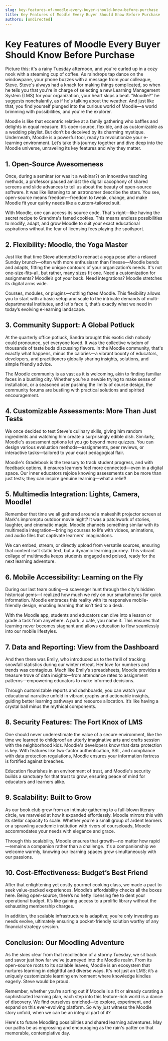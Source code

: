 ```yaml
---
slug: key-features-of-moodle-every-buyer-should-know-before-purchase
title: Key Features of Moodle Every Buyer Should Know Before Purchase
authors: [undirected]
---
```



# Key Features of Moodle Every Buyer Should Know Before Purchase

Picture this: it's a rainy Tuesday afternoon, and you're curled up in a cozy nook with a steaming cup of coffee. As raindrops tap dance on the windowpane, your phone buzzes with a message from your colleague, Steve. Steve's always had a knack for making things complicated, so when he tells you that you're in charge of selecting a new Learning Management System (LMS) for your organization, your heart skips a beat. "Moodle?" he suggests nonchalantly, as if he's talking about the weather. And just like that, you find yourself plunged into the curious world of Moodle—a world brimming with possibilities, and you're the explorer.

Moodle is like that eccentric relative at a family gathering who baffles and delights in equal measure. It’s open-source, flexible, and as customizable as a wedding playlist. But don’t be deceived by its charming mystique. Underneath, Moodle is a powerful tool, ready to revolutionize your e-learning environment. Let’s take this journey together and dive deep into the Moodle universe, unraveling its key features and why they matter.

## 1. Open-Source Awesomeness

Once, during a seminar (or was it a webinar?) on innovative teaching methods, a professor paused amidst the digital cacophony of shared screens and slide advances to tell us about the beauty of open-source software. It was like listening to an astronomer describe the stars. You see, open-source means freedom—freedom to tweak, change, and make Moodle fit your quirky needs like a custom-tailored suit.

With Moodle, one can access its source code. That's right—like having the secret recipe to Grandma's famed cookies. This means endless possibilities to modify, adapt, and grow Moodle to suit your exact educational aspirations without the fear of licensing fees playing the spoilsport.

## 2. Flexibility: Moodle, the Yoga Master

Just like that time Steve attempted to reenact a yoga pose after a relaxed Sunday brunch—often with more enthusiasm than finesse—Moodle bends and adapts, fitting the unique contours of your organization’s needs. It's not one-size-fits-all, but rather, many sizes fit one. Need a customization for assignments? Moodle’s got your back. Need integrations? Moodle stretches its digital arms wide.

Courses, modules, or plugins—nothing fazes Moodle. This flexibility allows you to start with a basic setup and scale to the intricate demands of multi-departmental institutes, and let's face it, that’s exactly what we need in today’s evolving e-learning landscape.

## 3. Community Support: A Global Potluck

At the quarterly office potluck, Sandra brought this exotic dish nobody could pronounce, yet everyone loved. It was the collective wisdom of thousands of taste buds discussing flavors. In the Moodle community, that's exactly what happens, minus the calories—a vibrant bounty of educators, developers, and practitioners globally sharing insights, solutions, and simple friendly advice.

The Moodle community is as vast as it is welcoming, akin to finding familiar faces in a bustling city. Whether you’re a newbie trying to make sense of installation, or a seasoned user pushing the limits of course design, the community forums are bustling with practical solutions and spirited encouragement.

## 4. Customizable Assessments: More Than Just Tests

We once decided to test Steve's culinary skills, giving him random ingredients and watching him create a surprisingly edible dish. Similarly, Moodle's assessment options let you go beyond mere quizzes. You can design various evaluation methods—assignments, peer reviews, or interactive tasks—tailored to your exact pedagogical flair. 

Moodle's Gradebook is the treasury to track student progress, and with feedback options, it ensures learners feel more connected—even in a digital space. Our inner educators rejoice knowing assessments can be more than just tests; they can inspire genuine learning—what a relief!

## 5. Multimedia Integration: Lights, Camera, Moodle!

Remember that time we all gathered around a makeshift projector screen at Mark's impromptu outdoor movie night? It was a patchwork of stories, laughter, and cinematic magic. Moodle channels something similar with its multimedia integration—bringing courses to life with videos, animations, and audio files that captivate learners’ imaginations.

We can embed, stream, or directly upload from versatile sources, ensuring that content isn’t static text, but a dynamic learning journey. This vibrant collage of multimedia keeps students engaged and poised, ready for the next learning adventure.

## 6. Mobile Accessibility: Learning on the Fly

During our last team outing—a scavenger hunt through the city's hidden historical gems—I realized how much we rely on our smartphones for quick information. Moodle embraces this reality with its responsive mobile-friendly design, enabling learning that isn’t tied to a desk.

With the Moodle app, students and educators can dive into a lesson or grade a task from anywhere. A park, a café, you name it. This ensures that learning never becomes stagnant and allows education to flow seamlessly into our mobile lifestyles.

## 7. Data and Reporting: View from the Dashboard

And then there was Emily, who introduced us to the thrill of tracking snowfall statistics during our winter retreat. Her love for numbers and trends was contagious. Much like Emily’s spreadsheets, Moodle provides a treasure trove of data insights—from attendance rates to assignment patterns—empowering educators to make informed decisions.

Through customizable reports and dashboards, you can watch your educational narrative unfold in vibrant graphs and actionable insights, guiding better learning pathways and resource allocation. It’s like having a crystal ball minus the mythical components.

## 8. Security Features: The Fort Knox of LMS

One should never underestimate the value of a secure environment, like the time we learned to childproof an utterly imaginative arts and crafts session with the neighborhood kids. Moodle's developers know that data protection is key. With features like two-factor authentication, SSL, and compliance with data protection regulations, Moodle ensures your information fortress is fortified against breaches.

Education flourishes in an environment of trust, and Moodle's security builds a sanctuary for that trust to grow, ensuring peace of mind for educators and learners alike.

## 9. Scalability: Built to Grow

As our book club grew from an intimate gathering to a full-blown literary circle, we marveled at how it expanded effortlessly. Moodle mirrors this with its stellar capacity to scale. Whether you’re a small group of ardent learners or a sprawling academic institution with rivers of courseloads, Moodle accommodates your needs with elegance and grace.

Through this scalability, Moodle ensures that growth—no matter how rapid—remains a companion rather than a challenge. It's a companionship we welcome warmly, knowing our learning spaces grow simultaneously with our passions.

## 10. Cost-Effectiveness: Budget’s Best Friend

After that enlightening yet costly gourmet cooking class, we made a pact to seek value-packed experiences. Moodle’s affordability checks all the boxes here. Being open-source, there’s no hefty licensing fee to dent your operational budget. It’s like gaining access to a prolific library without the exhausting membership charges.

In addition, the scalable infrastructure is adaptive; you’re only investing as needs evolve, ultimately ensuring a pocket-friendly solution worthy of any financial strategy session.

## Conclusion: Our Moodling Adventure

As the skies clear from that recollection of a stormy Tuesday, we sit back and savor just how far we’ve journeyed into the Moodle realm. From its open-source roots to its scalable leaves, Moodle is an ecosystem that nurtures learning in delightful and diverse ways. It's not just an LMS; it’s a uniquely customizable learning environment where knowledge kindles eagerly. Steve would be proud. 

Remember, whether you’re sorting out if Moodle is a fit or already curating a sophisticated learning plan, each step into this feature-rich world is a dance of discovery. We find ourselves enriched—to explore, experiment, and expand on this ever-evolving platform. So why just witness the Moodle story unfold, when we can be an integral part of it?

Here's to future Moodling possibilities and shared learning adventures. May our paths be as engrossing and encouraging as the rain's patter on that memorable, contemplative day.